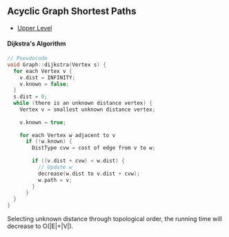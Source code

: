 ## Acyclic Graph Shortest Paths

- [Upper Level](README.md)

#### Dijkstra's Algorithm

```c++
// Pseudocode
void Graph::dijkstra(Vertex s) {
  for each Vertex v {
    v.dist = INFINITY;
    v.known = false;
  }
  s.dist = 0;
  while (there is an unknown distance vertex) {
    Vertex v = smallest unknown distance vertex;
    
    v.known = true;
    
    for each Vertex w adjacent to v
      if (!w.known) {
        DistType cvw = cost of edge from v to w;
        
        if ((v.dist + cvw) < w.dist) {
          // Update w
          decrease(w.dist to v.dist + cvw);
          w.path = v;
        }
      }
  }
}
```

Selecting unknown distance through topological order, the running time will decrease to O(\|E\|+\|V\|).
